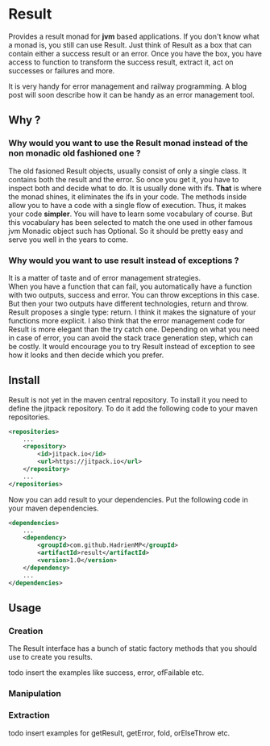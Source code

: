 Result
======
Provides a result monad for **jvm** based applications. If you don't know what a monad is,
you still can use Result. Just think of Result as a box that can contain either a success result or an error.
Once you have the box, you have access to function to transform the success result, 
extract it, act on successes or failures and more.   

It is very handy for error management and railway programming. A blog post will soon describe how it can be
handy as an error management tool.

Why ?
-----
### Why would you want to use the Result monad instead of the non monadic old fashioned one ?
The old fasioned Result objects, usually consist of only a single class. 
It contains both the result and the error. So once you get it, you have to inspect both and decide what to do.
It is usually done with ifs. __That__ is where the monad shines, it eliminates the ifs in your code. 
The methods inside allow you to have a code with a single flow of execution. Thus, it makes your code __simpler__. 
You will have to learn some vocabulary of course. But this vocabulary has been selected to match the one used in other
famous jvm Monadic object such has Optional. So it should be pretty easy and serve you well in the years to come.

### Why would you want to use result instead of exceptions ?
It is a matter of taste and of error management strategies.  
When you have a function that can fail, you automatically have a function with two outputs, success and error.
You can throw exceptions in this case. But then your two outputs have different technologies, return and throw. 
Result proposes a single type: return. I think it makes the signature of your functions more explicit. 
I also think that the error management code for Result is more elegant than the try catch one.
Depending on what you need in case of error, you can avoid the stack trace generation step, which can be costly.
It would encourage you to try Result instead of exception to see how it looks and then decide which you prefer.


Install
-------
Result is not yet in the maven central repository.
To install it you need to define the jitpack repository. To do it add the following
code to your maven repositories.
```xml
<repositories>
    ...
    <repository>
        <id>jitpack.io</id>
        <url>https://jitpack.io</url>
    </repository>
    ...
</repositories>
``` 


Now you can add result to your dependencies. Put the following code 
in your maven dependencies.
```xml
<dependencies>
    ...
    <dependency>
        <groupId>com.github.HadrienMP</groupId>
        <artifactId>result</artifactId>
        <version>1.0</version>
    </dependency>
    ...
</dependencies>
```

Usage
-----
### Creation
The Result interface has a bunch of static factory methods that you should use to create
you results.

todo insert the examples like success, error, ofFailable etc.

### Manipulation
### Extraction
todo insert examples for getResult, getError, fold, orElseThrow etc.